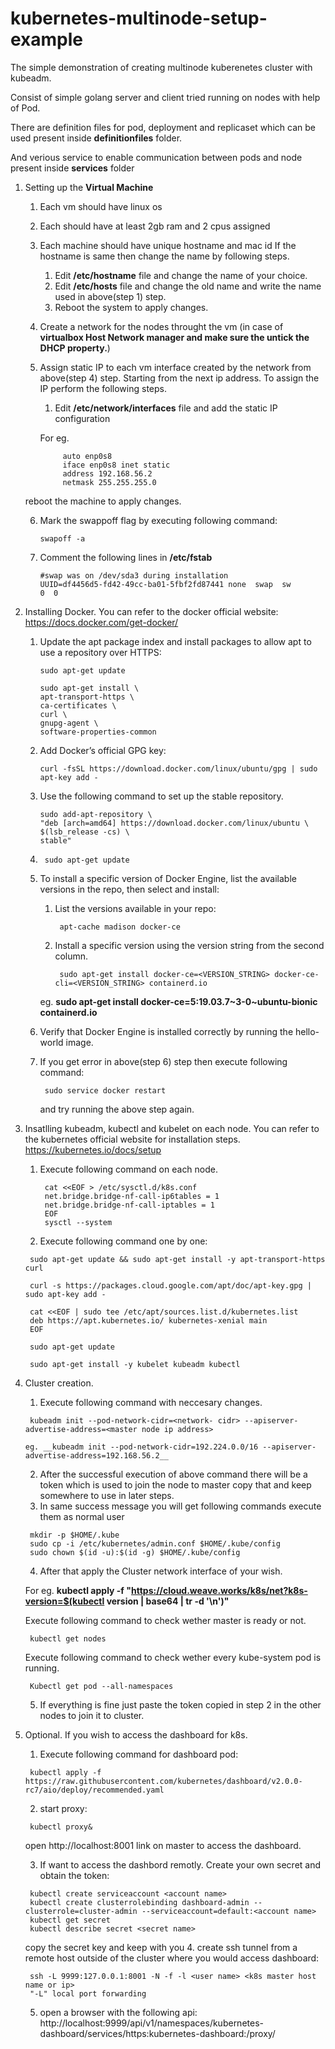 # kubernetes-multinode-setup-example

The simple demonstration of creating multinode kuberenetes cluster with kubeadm.

Consist of simple golang server and client tried running on nodes with help of Pod.

There are definition files for pod, deployment and replicaset which can be used present inside __definitionfiles__ folder.

And verious service to enable communication between pods and node present inside __services__ folder


1. Setting up the __Virtual Machine__
	1. Each vm should have linux os 
	2. Each should have at least 2gb ram and 2 cpus assigned
	3. Each machine should have unique hostname and mac id
		If the hostname is same then change the name by following steps.
		1. Edit __/etc/hostname__ file and change the name of your choice.
		2. Edit __/etc/hosts__ file and change the old name and write the name used in above(step 1) step.
		3. Reboot the system to apply changes.
	4. Create a network for the nodes throught the vm (in case of __virtualbox Host Network manager and make sure the untick the DHCP property.__)
	5. Assign static IP to each vm interface created by the network from above(step 4) step. Starting from the next ip address.
		To assign the IP perform the following steps.
		1. Edit __/etc/network/interfaces__ file and add the static IP configuration
	         
		 For eg.<br/>
		 ~~~
	          auto enp0s8
	          iface enp0s8 inet static
	          address 192.168.56.2
	          netmask 255.255.255.0
		  ~~~
	reboot the machine to apply changes.
	
	6. Mark the swappoff flag by executing following command:
		~~~ 
		swapoff -a 
		~~~
	7. Comment the following lines in __/etc/fstab__
		~~~
		#swap was on /dev/sda3 during installation
		UUID=df4456d5-fd42-49cc-ba01-5fbf2fd87441 none  swap  sw          0  0
		~~~

2. Installing Docker. You can refer to the docker official  website: https://docs.docker.com/get-docker/

    1. Update the apt package index and install packages to allow apt to use a repository over HTTPS:
         ~~~
         sudo apt-get update

         sudo apt-get install \
         apt-transport-https \
         ca-certificates \
         curl \
         gnupg-agent \
         software-properties-common
         ~~~
    2. Add Docker’s official GPG key:
         ~~~
         curl -fsSL https://download.docker.com/linux/ubuntu/gpg | sudo apt-key add -
         ~~~    
    3. Use the following command to set up the stable repository. 
         ~~~
         sudo add-apt-repository \
         "deb [arch=amd64] https://download.docker.com/linux/ubuntu \
         $(lsb_release -cs) \
         stable"
         ~~~
    4.   ~~~ 
    	  sudo apt-get update 
         ~~~
    5. To install a specific version of Docker Engine, list the available versions in the repo, then select and install:
        1. List the versions available in your repo:
            ~~~
             apt-cache madison docker-ce
            ~~~
        2. Install a specific version using the version string from the second column.
            ~~~    
             sudo apt-get install docker-ce=<VERSION_STRING> docker-ce-cli=<VERSION_STRING> containerd.io
            ~~~
        eg.  __sudo apt-get install docker-ce=5:19.03.7~3-0~ubuntu-bionic containerd.io__   
	
    6. Verify that Docker Engine is installed correctly by running the hello-world image.
    
    7. If you get error in above(step 6) step then execute following command:
         ~~~ 
          sudo service docker restart 
         ~~~
        and try running the above step again.


3. Insatlling kubeadm, kubectl and kubelet on each node. You can refer to the kubernetes official website for installation steps. https://kubernetes.io/docs/setup
    1. Execute following command on each node.
        ~~~
         cat <<EOF > /etc/sysctl.d/k8s.conf
         net.bridge.bridge-nf-call-ip6tables = 1
         net.bridge.bridge-nf-call-iptables = 1
         EOF
         sysctl --system
        ~~~
    2. Execute following command one by one:
      ~~~ 
       sudo apt-get update && sudo apt-get install -y apt-transport-https curl 
        
       curl -s https://packages.cloud.google.com/apt/doc/apt-key.gpg | sudo apt-key add -
        
       cat <<EOF | sudo tee /etc/apt/sources.list.d/kubernetes.list
       deb https://apt.kubernetes.io/ kubernetes-xenial main
       EOF
        
       sudo apt-get update
        
       sudo apt-get install -y kubelet kubeadm kubectl    
      ~~~

4.  Cluster creation.
    1. Execute following command with neccesary changes.
      ~~~
       kubeadm init --pod-network-cidr=<network- cidr> --apiserver-advertise-address=<master node ip address>
      ~~~
        eg. __kubeadm init --pod-network-cidr=192.224.0.0/16 --apiserver-advertise-address=192.168.56.2__
    2. After the successful execution of above command there will be a token which is used to join the node to master copy that and keep somewhere to use in later steps.
    3. In same success message you will get following commands execute them as normal user
      ~~~
       mkdir -p $HOME/.kube
       sudo cp -i /etc/kubernetes/admin.conf $HOME/.kube/config
       sudo chown $(id -u):$(id -g) $HOME/.kube/config
      ~~~
    4. After that apply the Cluster network interface of your wish.
        
	For eg. __kubectl apply -f "https://cloud.weave.works/k8s/net?k8s-version=$(kubectl version | base64 | tr -d '\n')"__

       Execute following command to check wether master is ready or not.
      ~~~
       kubectl get nodes  
      ~~~
       Execute following command to check wether every kube-system pod is running.
      ~~~
       Kubectl get pod --all-namespaces
      ~~~         
    5.  If everything is fine just paste the token copied in step 2 in the other nodes to join it to cluster.

5. Optional. If you wish to access the dashboard for k8s.
    1. Execute following command for dashboard pod:
      ~~~
       kubectl apply -f https://raw.githubusercontent.com/kubernetes/dashboard/v2.0.0-rc7/aio/deploy/recommended.yaml
      ~~~
    2. start proxy: 
      ~~~
       kubectl proxy&    
      ~~~
     open http://localhost:8001 link on master to access the dashboard.
     
    3. If want to access the dashbord remotly. Create your own secret and obtain the token:
      ~~~
       kubectl create serviceaccount <account name>
       kubectl create clusterrolebinding dashboard-admin --clusterrole=cluster-admin --serviceaccount=default:<account name>
       kubectl get secret
       kubectl describe secret <secret name>  
     ~~~ 
     copy the secret key and keep with you
    4. create ssh tunnel from a remote host outside of the cluster where you would access dashboard:
      ~~~
       ssh -L 9999:127.0.0.1:8001 -N -f -l <user name> <k8s master host name or ip>
       "-L" local port forwarding
      ~~~
    5. open a browser with the following api:
     http://localhost:9999/api/v1/namespaces/kubernetes-dashboard/services/https:kubernetes-dashboard:/proxy/

